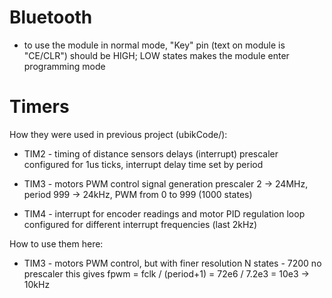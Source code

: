 
# Bluetooth

- to use the module in normal mode, "Key" pin (text on module is "CE/CLR") should be HIGH; LOW states makes the module enter programming mode

# Timers

How they were used in previous project (ubikCode/):

- TIM2 - timing of distance sensors delays (interrupt)
    prescaler configured for 1us ticks, interrupt delay time set by period

- TIM3 - motors PWM control signal generation
    prescaler 2 -> 24MHz, period 999 -> 24kHz, PWM from 0 to 999 (1000 states)

- TIM4 - interrupt for encoder readings and motor PID regulation loop
    configured for different interrupt frequencies (last 2kHz)

How to use them here:

- TIM3 - motors PWM control, but with finer resolution
    N states - 7200
    no prescaler
    this gives fpwm = fclk / (period+1) = 72e6 / 7.2e3 = 10e3 -> 10kHz
